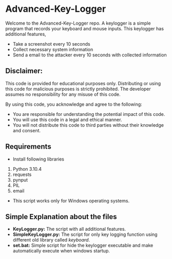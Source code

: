 # Advanced-Key-Logger
Welcome to the Advanced-Key-Logger repo. A keylogger is a simple program that records your keyboard and mouse inputs.
This keylogger has additional features,
* Take a screenshot every 10 seconds
* Collect necessary system information
* Send a email to the attacker every 10 seconds with collected information

## Disclaimer: 
This code is provided for educational purposes only. Distributing or using this code for malicious purposes is strictly prohibited. The developer assumes no responsibility for any misuse of this code.

By using this code, you acknowledge and agree to the following:
* You are responsible for understanding the potential impact of this code.
* You will use this code in a legal and ethical manner.
* You will not distribute this code to third parties without their knowledge and consent.


## Requirements
* Install following libraries
1. Python 3.10.4
2. requests
3. pynput
4. PIL
5. email

* This script works only for Windows operating systems.

## Simple Explanation about the files
* **KeyLogger.py:** The script with all additional features.
* **SimpleKeyLogger.py:** The script for only key logging function using different old library called *keyboard*.
* **set.bat:** Simple script for hide the keylogger executable and make automatically execute when windows startup.